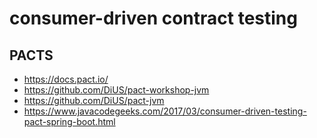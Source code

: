 # consumer-driven contract testing

## PACTS

- https://docs.pact.io/
- https://github.com/DiUS/pact-workshop-jvm
- https://github.com/DiUS/pact-jvm
- https://www.javacodegeeks.com/2017/03/consumer-driven-testing-pact-spring-boot.html
